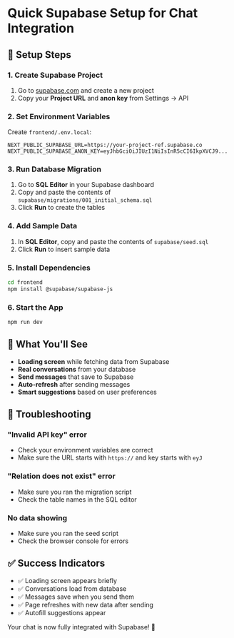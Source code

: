 # Quick Supabase Setup for Chat Integration

## 🚀 **Setup Steps**

### 1. **Create Supabase Project**
1. Go to [supabase.com](https://supabase.com) and create a new project
2. Copy your **Project URL** and **anon key** from Settings → API

### 2. **Set Environment Variables**
Create `frontend/.env.local`:
```env
NEXT_PUBLIC_SUPABASE_URL=https://your-project-ref.supabase.co
NEXT_PUBLIC_SUPABASE_ANON_KEY=eyJhbGciOiJIUzI1NiIsInR5cCI6IkpXVCJ9...
```

### 3. **Run Database Migration**
1. Go to **SQL Editor** in your Supabase dashboard
2. Copy and paste the contents of `supabase/migrations/001_initial_schema.sql`
3. Click **Run** to create the tables

### 4. **Add Sample Data**
1. In **SQL Editor**, copy and paste the contents of `supabase/seed.sql`
2. Click **Run** to insert sample data

### 5. **Install Dependencies**
```bash
cd frontend
npm install @supabase/supabase-js
```

### 6. **Start the App**
```bash
npm run dev
```

## 🎯 **What You'll See**

- **Loading screen** while fetching data from Supabase
- **Real conversations** from your database
- **Send messages** that save to Supabase
- **Auto-refresh** after sending messages
- **Smart suggestions** based on user preferences

## 🔧 **Troubleshooting**

### **"Invalid API key" error**
- Check your environment variables are correct
- Make sure the URL starts with `https://` and key starts with `eyJ`

### **"Relation does not exist" error**
- Make sure you ran the migration script
- Check the table names in the SQL editor

### **No data showing**
- Make sure you ran the seed script
- Check the browser console for errors

## ✅ **Success Indicators**

- ✅ Loading screen appears briefly
- ✅ Conversations load from database
- ✅ Messages save when you send them
- ✅ Page refreshes with new data after sending
- ✅ Autofill suggestions appear

Your chat is now fully integrated with Supabase! 🚀
